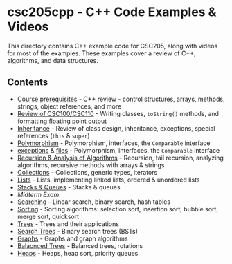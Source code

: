 # csc205cpp - C++ Code Examples & Videos

This directory contains C++ example code for CSC205, along with videos for most of the examples.  These examples cover a review of C++, algorithms, and data structures.  

## Contents

- [Course prerequisites](./prereqs) - C++ review - control structures, arrays, methods, strings, object references, and more
- [Review of CSC100/CSC110](./review) - Writing classes, `toString()` methods, and formatting floating point output
- [Inheritance](./inheritance) - Review of class design, inheritance, exceptions, special references (`this` & `super`)
- [Polymorphism](./polymorphism) - Polymorphism, interfaces, the `Comparable` interface
- [exceptions](./exceptions) & [files](./files) - Polymorphism, interfaces, the `Comparable` interface
- [Recursion & Analysis of Algorithms](./recursion) - Recursion, tail recursion, analyzing algorithms, recursive methods with arrays & strings
- [Collections](./collections) - Collections, generic types, iterators
- [Lists](./lists) - Lists, implementing linked lists, ordered & unordered lists
- [Stacks & Queues](./stacksqueues) - Stacks & queues
- *Midterm Exam*
- [Searching](./searching) - Linear search, binary search, hash tables
- [Sorting](./sorting) - Sorting algorithms: selection sort, insertion sort, bubble sort, merge sort, quicksort
- [Trees](./trees) - Trees and their applications
- [Search Trees](./searchtrees) - Binary search trees (BSTs)
- [Graphs](./graphs) - Graphs and graph algorithms
- [Balacnced Trees](./balacncedtrees) - Balanced trees, rotations
- [Heaps](./heaps) - Heaps, heap sort, priority queues

